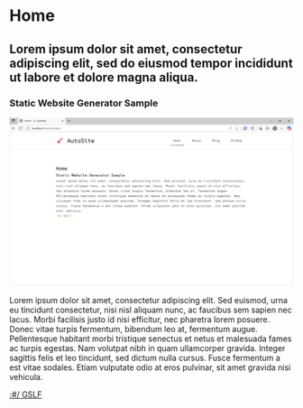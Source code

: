 # Home
## Lorem ipsum dolor sit amet, consectetur adipiscing elit, sed do eiusmod tempor incididunt ut labore et dolore magna aliqua. 

### Static Website Generator Sample

![AutoSite Demo IMG](assets/demo.gif)

Lorem ipsum dolor sit amet, consectetur adipiscing elit. Sed euismod, urna eu tincidunt consectetur, nisi nisl aliquam nunc, ac faucibus sem sapien nec lacus. Morbi facilisis justo id nisi efficitur, nec pharetra lorem posuere. Donec vitae turpis fermentum, bibendum leo at, fermentum augue. Pellentesque habitant morbi tristique senectus et netus et malesuada fames ac turpis egestas. Nam volutpat nibh in quam ullamcorper gravida. Integer sagittis felis et leo tincidunt, sed dictum nulla cursus. Fusce fermentum a est vitae sodales. Etiam vulputate odio at eros pulvinar, sit amet gravida nisi vehicula.

[:#/ GSLF](https://gslf.it)

